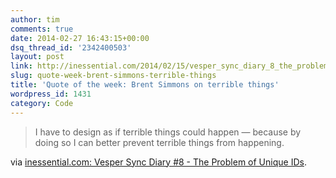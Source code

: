 ```yaml
---
author: tim
comments: true
date: 2014-02-27 16:43:15+00:00
dsq_thread_id: '2342400503'
layout: post
link: http://inessential.com/2014/02/15/vesper_sync_diary_8_the_problem_of_un
slug: quote-week-brent-simmons-terrible-things
title: 'Quote of the week: Brent Simmons on terrible things'
wordpress_id: 1431
category: Code
---
```


> I have to design as if terrible things could happen — because by doing so I
can better prevent terrible things from happening.

via [inessential.com: Vesper Sync Diary #8 - The Problem of Unique IDs](http://inessential.com/2014/02/15/vesper_sync_diary_8_the_problem_of_un).